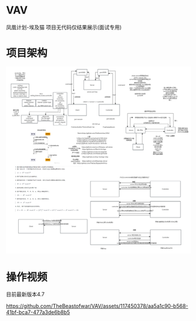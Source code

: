 # VAV
凤凰计划-埃及猫 项目无代码仅结果展示(面试专用)

# 项目架构

![image](img/img1.png)

# 操作视频
目前最新版本4.7

https://github.com/TheBeastofwar/VAV/assets/117450378/aa5a1c90-b568-41bf-bca7-477a3de6b8b5

